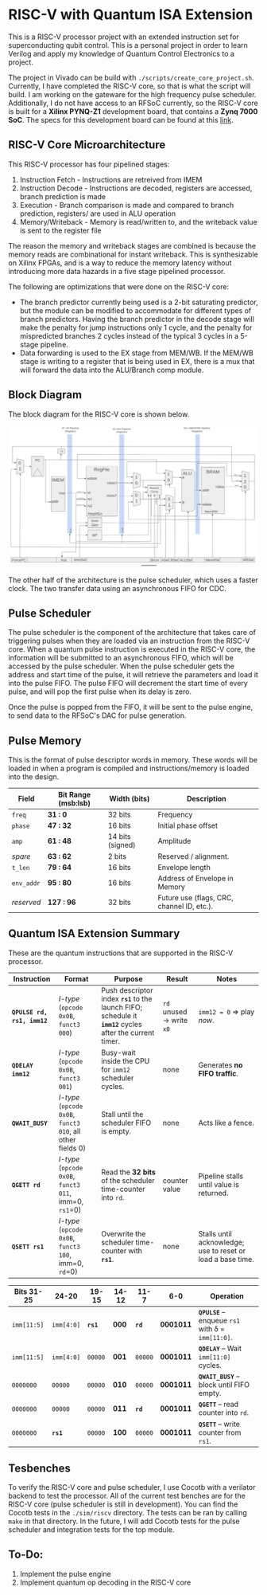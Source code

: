 # RISC-V with Quantum ISA Extension

This is a RISC-V processor project with an extended instruction set for superconducting qubit control. This is a personal project in order to learn Verilog and apply my knowledge of Quantum Control Electronics to a project.

The project in Vivado can be build with `./scripts/create_core_project.sh`. Currently, I have completed the RISC-V core, so that is what the script will build. I am working on the gateware for the high frequency pulse scheduler. Additionally, I do not have access to an RFSoC currently, so the RISC-V core is built for a **Xilinx PYNQ-Z1** development board, that contains a **Zynq 7000 SoC**. The specs for this development board can be found at this [link](https://digilent.com/reference/programmable-logic/pynq-z1/reference-manual?redirect=1).

## RISC-V Core Microarchitecture

This RISC-V processor has four pipelined stages:

1. Instruction Fetch - Instructions are retreived from IMEM
2. Instruction Decode - Instructions are decoded, registers are accessed, branch prediction is made
3. Execution - Branch comparison is made and compared to branch prediction, registers/ are used in ALU operation
4. Memory/Writeback - Memory is read/written to, and the writeback value is sent to the register file

The reason the memory and writeback stages are combined is because the memory reads are combinational for instant writeback. This is synthesizable on Xilinx FPGAs, and is a way to reduce the memory latency without introducing more data hazards in a five stage pipelined processor.

The following are optimizations that were done on the RISC-V core:
- The branch predictor currently being used is a 2-bit saturating predictor, but the module can be modified to accommodate for different types of branch predictors. Having the branch predictor in the decode stage will make the penalty for jump instructions only 1 cycle, and the penalty for mispredicted branches 2 cycles instead of the typical 3 cycles in a 5-stage pipeline.
- Data forwarding is used to the EX stage from MEM/WB. If the MEM/WB stage is writing to a register that is being used in EX, there is a mux that will forward the data into the ALU/Branch comp module.

## Block Diagram

The block diagram for the RISC-V core is shown below.

![block diagram](block_diagram.png "RISC-V Processor Block Diagram")

The other half of the architecture is the pulse scheduler, which uses a faster clock. The two transfer data using an asynchronous FIFO for CDC.

## Pulse Scheduler

The pulse scheduler is the component of the architecture that takes care of triggering pulses when they are loaded via an instruction from the RISC-V core. When a quantum pulse instruction is executed in the RISC-V core, the information will be submitted to an asynchronous FIFO, which will be accessed by the pulse scheduler. When the pulse scheduler gets the address and start time of the pulse, it will retrieve the parameters and load it into the pulse FIFO. The pulse FIFO will decrement the start time of every pulse, and will pop the first pulse when its delay is zero.

Once the pulse is popped from the FIFO, it will be sent to the pulse engine, to send data to the RFSoC's DAC for pulse generation.

## Pulse Memory

This is the format of pulse descriptor words in memory. These words will be loaded in when a program is compiled and instructions/memory is loaded into the design.

| **Field**  | **Bit Range (msb\:lsb)** | **Width (bits)** | **Description**                                                                |
| ---------- | ------------------------ | ---------------- | ------------------------------------------------------------------------------ |
| `freq`     | **31 : 0**               | 32 bits          | Frequency |
| `phase`    | **47 : 32**              | 16 bits          | Initial phase offset |
| `amp`      | **61 : 48**              | 14 bits (signed) | Amplitude |
| *spare*    | **63 : 62**              | 2 bits           | Reserved / alignment. |
| `t_len`    | **79 : 64**             | 16 bits           | Envelope length |
| `env_addr` | **95 : 80**            | 16 bits            | Address of Envelope in Memory |
| *reserved* | **127 : 96**            | 32 bits           | Future use (flags, CRC, channel ID, etc.).                                     |

## Quantum ISA Extension Summary

These are the quantum instructions that are supported in the RISC-V processor. 

| Instruction                 | Format                                                     | Purpose                                                                                                         | Result                   | Notes                                                       |
| --------------------------- | ---------------------------------------------------------- | --------------------------------------------------------------------------------------------------------------- | ------------------------ | ----------------------------------------------------------- |
| **`QPULSE rd, rs1, imm12`** | *I-type* (`opcode 0x0B`, `funct3 000`)                     | Push descriptor index **`rs1`** to the launch FIFO; schedule it **`imm12`** cycles after the current timer. | `rd` unused → write `x0` | `imm12 = 0` ⇒ play *now*.                                   |
| **`QDELAY imm12`**          | *I-type* (`opcode 0x0B`, `funct3 001`)                     | Busy-wait inside the CPU for `imm12` scheduler cycles.                                                          | none                     | Generates **no FIFO traffic**.                              |
| **`QWAIT_BUSY`**            | *I-type* (`opcode 0x0B`, `funct3 010`, all other fields 0) | Stall until the scheduler FIFO is empty.                                                                        | none                     | Acts like a fence.                                          |
| **`QGETT rd`**              | *I-type* (`opcode 0x0B`, `funct3 011`, imm=0, `rs1`=0)     | Read the **32 bits** of the scheduler time-counter into `rd`.                                               | counter value            | Pipeline stalls until value is returned.                    |
| **`QSETT rs1`**             | *I-type* (`opcode 0x0B`, `funct3 100`, imm=0, `rd`=0)      | Overwrite the scheduler time-counter with **`rs1`**.                                                            | none                     | Stalls until acknowledge; use to reset or load a base time. |


| Bits 31-25  | 24-20      | 19-15     | 14-12   | 11-7     | 6-0         | Operation                                          |
| ----------- | ---------- | --------- | ------- | -------- | ----------- | -------------------------------------------------- |
| `imm[11:5]` | `imm[4:0]` | **`rs1`** | **000** | **`rd`** | **0001011** | **`QPULSE`** – enqueue `rs1` with δ = `imm[11:0]`. |
| `imm[11:5]` | `imm[4:0]` | `00000`   | **001** | `00000`  | **0001011** | **`QDELAY`** – Wait `imm[11:0]` cycles.            |
| `0000000`   | `00000`    | `00000`   | **010** | `00000`  | **0001011** | **`QWAIT_BUSY`** – block until FIFO empty.         |
| `0000000`   | `00000`    | `00000`   | **011** | **`rd`** | **0001011** | **`QGETT`** – read counter into `rd`.              |
| `0000000`   | **`rs1`**  | `00000`   | **100** | `00000`  | **0001011** | **`QSETT`** – write counter from `rs1`.            |

## Tesbenches

To verify the RISC-V core and pulse scheduler, I use Cocotb with a verilator backend to test the processor. All of the current test benches are for the RISC-V core (pulse scheduler is still in development). You can find the Cocotb tests in the `./sim/riscv` directory. The tests can be ran by calling `make` in that directory. In the future, I will add Cocotb tests for the pulse scheduler and integration tests for the top module.

## To-Do:

1. Implement the pulse engine
2. Implement quantum op decoding in the RISC-V core
